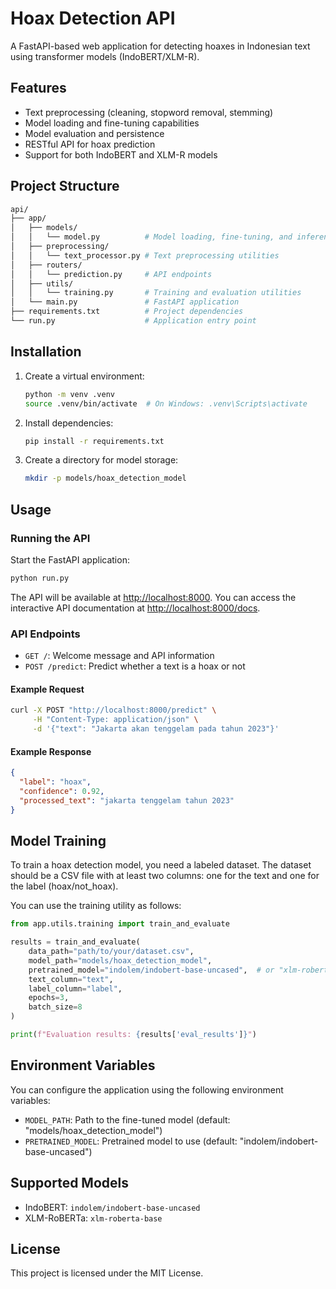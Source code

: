 # Hoax Detection API

A FastAPI-based web application for detecting hoaxes in Indonesian text using transformer models (IndoBERT/XLM-R).

## Features

- Text preprocessing (cleaning, stopword removal, stemming)
- Model loading and fine-tuning capabilities
- Model evaluation and persistence
- RESTful API for hoax prediction
- Support for both IndoBERT and XLM-R models

## Project Structure

```bash
api/
├── app/
│   ├── models/
│   │   └── model.py          # Model loading, fine-tuning, and inference
│   ├── preprocessing/
│   │   └── text_processor.py # Text preprocessing utilities
│   ├── routers/
│   │   └── prediction.py     # API endpoints
│   ├── utils/
│   │   └── training.py       # Training and evaluation utilities
│   └── main.py               # FastAPI application
├── requirements.txt          # Project dependencies
└── run.py                    # Application entry point
```

## Installation

1. Create a virtual environment:

   ```bash
   python -m venv .venv
   source .venv/bin/activate  # On Windows: .venv\Scripts\activate
   ```

2. Install dependencies:

   ```bash
   pip install -r requirements.txt
   ```

3. Create a directory for model storage:

   ```bash
   mkdir -p models/hoax_detection_model
   ```

## Usage

### Running the API

Start the FastAPI application:

```bash
python run.py
```

The API will be available at [http://localhost:8000](http://localhost:8000). You can access the interactive API documentation at [http://localhost:8000/docs](http://localhost:8000/docs).

### API Endpoints

- `GET /`: Welcome message and API information
- `POST /predict`: Predict whether a text is a hoax or not

#### Example Request

```bash
curl -X POST "http://localhost:8000/predict" \
     -H "Content-Type: application/json" \
     -d '{"text": "Jakarta akan tenggelam pada tahun 2023"}'
```

#### Example Response

```json
{
  "label": "hoax",
  "confidence": 0.92,
  "processed_text": "jakarta tenggelam tahun 2023"
}
```

## Model Training

To train a hoax detection model, you need a labeled dataset. The dataset should be a CSV file with at least two columns: one for the text and one for the label (hoax/not_hoax).

You can use the training utility as follows:

```python
from app.utils.training import train_and_evaluate

results = train_and_evaluate(
    data_path="path/to/your/dataset.csv",
    model_path="models/hoax_detection_model",
    pretrained_model="indolem/indobert-base-uncased",  # or "xlm-roberta-base"
    text_column="text",
    label_column="label",
    epochs=3,
    batch_size=8
)

print(f"Evaluation results: {results['eval_results']}")
```

## Environment Variables

You can configure the application using the following environment variables:

- `MODEL_PATH`: Path to the fine-tuned model (default: "models/hoax_detection_model")
- `PRETRAINED_MODEL`: Pretrained model to use (default: "indolem/indobert-base-uncased")

## Supported Models

- IndoBERT: `indolem/indobert-base-uncased`
- XLM-RoBERTa: `xlm-roberta-base`

## License

This project is licensed under the MIT License.
